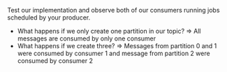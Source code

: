 Test our implementation and observe both of our consumers running jobs scheduled by your producer. 
- What happens if we only create one partition in our topic? 
=> All messages are consumed by only one consumer
- What happens if we create three?
=> Messages from partition 0 and 1 were consumed by consumer 1 and message from partition 2 were consumed by consumer 2

